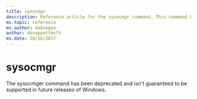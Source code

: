 ```yaml
---
title: sysocmgr
description: Reference article for the sysocmgr command. This command has been deprecated and is not guaranteed to be supported in future releases of Windows.
ms.topic: reference
ms.author: daknappe
author: dknappettmsft
ms.date: 10/16/2017
---
```



# sysocmgr

The sysocmger command has been deprecated and isn't guaranteed to be supported in future releases of Windows.
